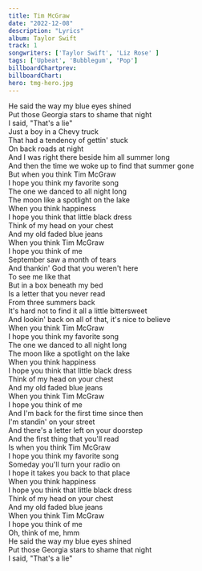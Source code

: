 ```yaml
---
title: Tim McGraw
date: "2022-12-08"
description: "Lyrics"
album: Taylor Swift
track: 1
songwriters: ['Taylor Swift', 'Liz Rose' ]
tags: ['Upbeat', 'Bubblegum', 'Pop']
billboardChartprev: 
billboardChart: 
hero: tmg-hero.jpg
---
```


He said the way my blue eyes shined <br />
Put those Georgia stars to shame that night <br />
I said, "That's a lie" <br />
Just a boy in a Chevy truck <br />
That had a tendency of gettin' stuck <br />
On back roads at night <br />
And I was right there beside him all summer long <br />
And then the time we woke up to find that summer gone <br />
But when you think Tim McGraw <br />
I hope you think my favorite song <br />
The one we danced to all night long <br />
The moon like a spotlight on the lake <br />
When you think happiness <br />
I hope you think that little black dress <br />
Think of my head on your chest <br />
And my old faded blue jeans <br />
When you think Tim McGraw <br />
I hope you think of me <br />
September saw a month of tears <br />
And thankin' God that you weren't here <br />
To see me like that <br />
But in a box beneath my bed <br />
Is a letter that you never read <br />
From three summers back <br />
It's hard not to find it all a little bittersweet <br />
And lookin' back on all of that, it's nice to believe <br />
When you think Tim McGraw <br />
I hope you think my favorite song <br />
The one we danced to all night long <br />
The moon like a spotlight on the lake <br />
When you think happiness <br />
I hope you think that little black dress <br />
Think of my head on your chest <br />
And my old faded blue jeans <br />
When you think Tim McGraw <br />
I hope you think of me <br />
And I'm back for the first time since then <br />
I'm standin' on your street <br />
And there's a letter left on your doorstep <br />
And the first thing that you'll read <br />
Is when you think Tim McGraw <br />
I hope you think my favorite song <br />
Someday you'll turn your radio on <br />
I hope it takes you back to that place <br />
When you think happiness <br />
I hope you think that little black dress <br />
Think of my head on your chest <br />
And my old faded blue jeans <br />
When you think Tim McGraw <br />
I hope you think of me <br />
Oh, think of me, hmm <br />
He said the way my blue eyes shined <br />
Put those Georgia stars to shame that night <br />
I said, "That's a lie" <br />
